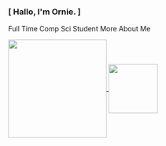 ### [ Hallo, I'm Ornie. ]

Full Time Comp Sci Student
More About Me

<a href="https://github.com/Orniepay/github-readme-stats">
  <img height=200 align="center" src="https://github-readme-stats.vercel.app/api?username=Orniepay&theme=github_dark_dimmed&show_icons=true"/>
</a>

<a href="https://github.com/Orniepay/convoychat">
  <img height=100 align="center" src="https://github-readme-stats.vercel.app/api/top-langs/?username=Orniepay&layout=compact"/>
</a>
